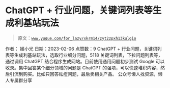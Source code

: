 # ChatGPT + 行业问题，关键词列表等生成利基站玩法

> 原文：[`www.yuque.com/for_lazy/xkrm14/zyt2zpxh13kulgio`](https://www.yuque.com/for_lazy/xkrm14/zyt2zpxh13kulgio)

<ne-p id="ue842c8c7" data-lake-id="ue842c8c7"><ne-text id="u1c838f76">作者： 姬小光</ne-text></ne-p> <ne-p id="u4fa7d6f6" data-lake-id="u4fa7d6f6"><ne-text id="uedaa6c9c">日期：2023-02-06</ne-text></ne-p> <ne-p id="ua4fe5fdc" data-lake-id="ua4fe5fdc"><ne-text id="u4428a951">点赞数：</ne-text><ne-text id="uc8e357c3" ne-bold="true">9</ne-text></ne-p> <ne-hole id="u9783ea16" data-lake-id="u9783ea16"><ne-card data-card-name="hr" data-card-type="block" id="oRwWF" data-event-boundary="card"><ne-p id="uf599a67d" data-lake-id="uf599a67d"><ne-text id="u7d160409">ChatGPT + 行业问题，关键词列表等生成利基站玩法，选取行业细分问题，5118 关键词列表，下拉问题列表等，通过调用 ChatGPT</ne-text> <ne-text id="u40ed8c2b">结合程序生成网站。目前使用通用问题初步测试 Google 可以收录。集中回答某个细分领域的问题是 ChatGPT</ne-text> <ne-text id="udb461ffd">的强项，可以快速堆积内容，然后引流到购买。比如只回答祛痘问题，最后卖相关产品。</ne-text></ne-p> <ne-hole id="uf9e75f91" data-lake-id="uf9e75f91"><ne-card data-card-name="hr" data-card-type="block" id="BiSTB" data-event-boundary="card"><ne-p id="u3f4aa1b8" data-lake-id="u3f4aa1b8"><ne-text id="u5c6d047d">公众号懒人找资源，懒人专属群分享</ne-text></ne-p></ne-card></ne-hole></ne-card></ne-hole>